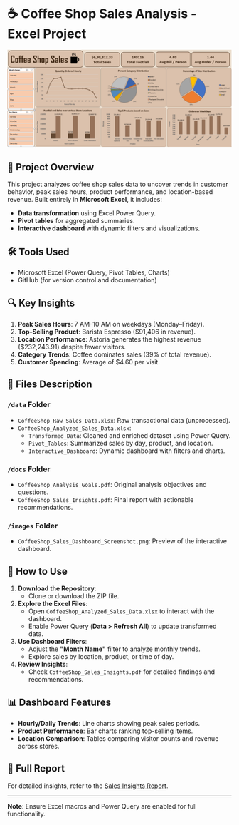 # ☕ Coffee Shop Sales Analysis - Excel Project  

![Dashboard Screenshot](./images/CoffeeShop_Sales_Dashboard_Screenshot.png)  

## 📌 Project Overview  
This project analyzes coffee shop sales data to uncover trends in customer behavior, peak sales hours, product performance, and location-based revenue. Built entirely in **Microsoft Excel**, it includes:  
- **Data transformation** using Excel Power Query.  
- **Pivot tables** for aggregated summaries.  
- **Interactive dashboard** with dynamic filters and visualizations.  

## 🛠️ Tools Used  
- Microsoft Excel (Power Query, Pivot Tables, Charts)  
- GitHub (for version control and documentation)  

## 🔍 Key Insights  
1. **Peak Sales Hours**: 7 AM–10 AM on weekdays (Monday–Friday).  
2. **Top-Selling Product**: Barista Espresso ($91,406 in revenue).  
3. **Location Performance**: Astoria generates the highest revenue ($232,243.91) despite fewer visitors.  
4. **Category Trends**: Coffee dominates sales (39% of total revenue).  
5. **Customer Spending**: Average of $4.60 per visit.  

## 📂 Files Description  
### `/data` Folder  
- `CoffeeShop_Raw_Sales_Data.xlsx`: Raw transactional data (unprocessed).  
- `CoffeeShop_Analyzed_Sales_Data.xlsx`:  
  - `Transformed_Data`: Cleaned and enriched dataset using Power Query.  
  - `Pivot_Tables`: Summarized sales by day, product, and location.  
  - `Interactive_Dashboard`: Dynamic dashboard with filters and charts.  

### `/docs` Folder  
- `CoffeeShop_Analysis_Goals.pdf`: Original analysis objectives and questions.  
- `CoffeeShop_Sales_Insights.pdf`: Final report with actionable recommendations.  

### `/images` Folder  
- `CoffeeShop_Sales_Dashboard_Screenshot.png`: Preview of the interactive dashboard.  

## 🚀 How to Use  
1. **Download the Repository**:  
   - Clone or download the ZIP file.  
2. **Explore the Excel Files**:  
   - Open `CoffeeShop_Analyzed_Sales_Data.xlsx` to interact with the dashboard.  
   - Enable Power Query (**Data > Refresh All**) to update transformed data.  
3. **Use Dashboard Filters**:  
   - Adjust the **"Month Name"** filter to analyze monthly trends.  
   - Explore sales by location, product, or time of day.  
4. **Review Insights**:  
   - Check `CoffeeShop_Sales_Insights.pdf` for detailed findings and recommendations.  

## 📊 Dashboard Features  
- **Hourly/Daily Trends**: Line charts showing peak sales periods.  
- **Product Performance**: Bar charts ranking top-selling items.  
- **Location Comparison**: Tables comparing visitor counts and revenue across stores.  

## 📄 Full Report  
For detailed insights, refer to the [Sales Insights Report](./docs/CoffeeShop_Sales_Insights.pdf).  

---

**Note**: Ensure Excel macros and Power Query are enabled for full functionality.  
